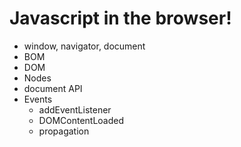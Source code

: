 # Javascript in the browser!

* window, navigator, document
* BOM
* DOM
* Nodes
* document API
* Events
  * addEventListener
  * DOMContentLoaded
  * propagation
